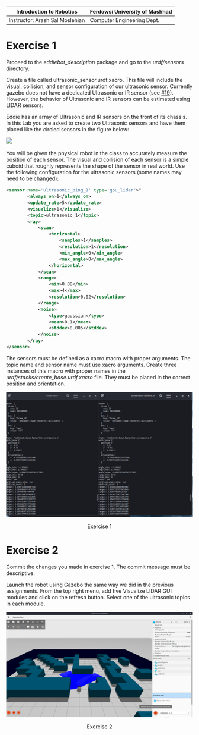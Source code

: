 |  Introduction to Robotics |  Ferdowsi University of Mashhad |
|---|---|
|  Instructor: Arash Sal Moslehian |  Computer Engineering Dept. |

# Exercise 1

Proceed to the *eddiebot_description* package and go to the *urdf/sensors* directory.

Create a file called ultrasonic_sensor.urdf.xacro. This file will include the visual, collision, and sensor configuration of our ultrasonic sensor. Currently gazebo does not have a dedicated Ultrasonic or IR sensor (see [#19](https://github.com/gazebosim/gz-sensors/issues/19)). However, the behavior of Ultrasonic and IR sensors can be estimated using LIDAR sensors.

Eddie has an array of Ultrasonic and IR sensors on the front of its chassis. In this Lab you are asked to create two Ultrasonic sensors and have them placed like the circled sensors in the figure below:

![](assets/lab10/eddie.png)

You will be given the physical robot in the class to accurately measure the position of each sensor. The visual and collision of each sensor is a simple cuboid that roughly represents the shape of the sensor in real world. Use the following configuration for the ultrasonic sensors (some names may need to be changed):

```xml
<sensor name='ultrasonic_ping_1' type='gpu_lidar'>"
        <always_on>1</always_on>
        <update_rate>5</update_rate>
        <visualize>1</visualize>
        <topic>ultrasonic_1</topic>
        <ray>
            <scan>
                <horizontal>
                    <samples>1</samples>
                    <resolution>1</resolution>
                    <min_angle>0</min_angle>
                    <max_angle>0</max_angle>
                </horizontal>
            </scan>
            <range>
                <min>0.08</min>
                <max>4</max>
                <resolution>0.02</resolution>
            </range>
            <noise>
                <type>gaussian</type>
                <mean>0.1</mean>
                <stddev>0.005</stddev>
            </noise>
        </ray>
</sensor>
```

The sensors must be defined as a xacro macro with proper arguments. The topic name and sensor name must use xacro arguments. Create three instances of this macro with proper names in the *urdf/stacks/create_base.urdf.xacro* file. They must be placed in the correct position and orientation.

<p align = "center">
<img src = "exec1.png">
</p>
<p align = "center">
Exercise 1
</p>


# Exercise 2

Commit the changes you made in exercise 1. The commit message must be descriptive.

Launch the robot using Gazebo the same way we did in the previous assignments. From the top right menu, add five Visualize LIDAR GUI modules and click on the refresh button. Select one of the ultrasonic topics in each module.

<p align = "center">
<img src = "exec2.png">
</p>
<p align = "center">
Exercise 2
</p>


